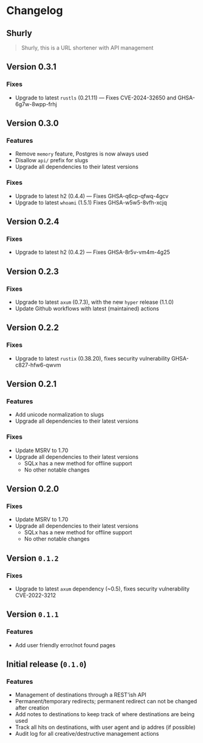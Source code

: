 # Changelog

## Shurly

> Shurly, this is a URL shortener with API management

## Version 0.3.1

### Fixes

-   Upgrade to latest `rustls` (0.21.11) — Fixes CVE-2024-32650 and GHSA-6g7w-8wpp-frhj

## Version 0.3.0

### Features

-   Remove `memory` feature, Postgres is now always used
-   Disallow `api/` prefix for slugs
-   Upgrade all dependencies to their latest versions

### Fixes

-   Upgrade to latest h2 (0.4.4) — Fixes GHSA-q6cp-qfwq-4gcv
-   Upgrade to latest `whoami` (1.5.1) Fixes GHSA-w5w5-8vfh-xcjq

## Version 0.2.4

### Fixes

-   Upgrade to latest h2 (0.4.2) — Fixes GHSA-8r5v-vm4m-4g25

## Version 0.2.3

### Fixes

-   Upgrade to latest `axum` (0.7.3), with the new `hyper` release (1.1.0)
-   Update Github workflows with latest (maintained) actions

## Version 0.2.2

### Fixes

-   Upgrade to latest `rustix` (0.38.20), fixes security vulnerability GHSA-c827-hfw6-qwvm

## Version 0.2.1

### Features

-   Add unicode normalization to slugs
-   Upgrade all dependencies to their latest versions

### Fixes

-   Update MSRV to 1.70
-   Upgrade all dependencies to their latest versions
    -   SQLx has a new method for offline support
    -   No other notable changes

## Version 0.2.0

### Fixes

-   Update MSRV to 1.70
-   Upgrade all dependencies to their latest versions
    -   SQLx has a new method for offline support
    -   No other notable changes

## Version `0.1.2`

### Fixes

-   Upgrade to latest `axum` dependency (~0.5), fixes security vulnerability CVE-2022-3212

## Version `0.1.1`

### Features

-   Add user friendly error/not found pages

## Initial release (`0.1.0`)

### Features

-   Management of destinations through a REST'ish API
-   Permanent/temporary redirects; permanent redirect can not be changed after creation
-   Add notes to destinations to keep track of where destinations are being used
-   Track all hits on destinations, with user agent and ip addres (if possible)
-   Audit log for all creative/destructive management actions
